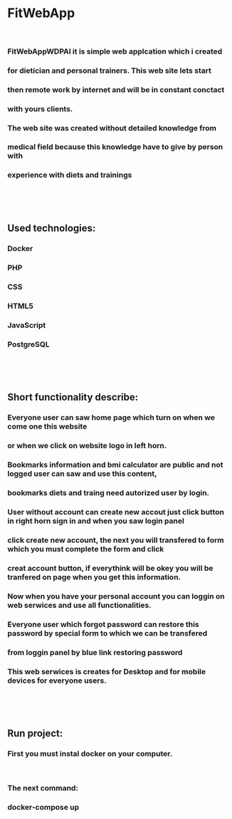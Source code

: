 # FitWebApp

<br/>

### FitWebAppWDPAI it is simple web applcation which i created
### for dietician and personal trainers. This web site lets start
### then remote work by internet and will be in constant conctact
### with yours clients.

### The web site was created without detailed knowledge from
### medical field because this knowledge have to give by person with
### experience with diets and trainings

<br/>

<br/>

<br/>

## Used technologies:

### Docker

### PHP

### CSS

### HTML5

### JavaScript

### PostgreSQL

<br/>

<br/>

<br/>

## Short functionality describe:

### Everyone user can saw home page which turn on when we come one this website

### or when we click on website logo in left horn.

### Bookmarks information and bmi calculator are public and not logged user can saw and use this content,

### bookmarks diets and traing need autorized user by login.

### User without account can create new accout just click button in right horn sign in and when you saw login panel

### click create new account, the next you will transfered to form which you must complete the form and click

### creat account button, if everythink will be okey you will be tranfered on page when you get this information.

### Now when you have your personal account you can loggin on web serwices and use all functionalities.

### Everyone user which forgot password can restore this password by special form to which we can be transfered

### from loggin panel by blue link restoring password

### This web serwices is creates for Desktop and for mobile devices for everyone users.

<br/>

<br/>

<br/>

## Run project:

### First you must instal docker on your computer.

<br/>

### The next command:

### docker-compose up